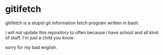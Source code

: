# gitifetch

gitifetch is a stupid git information fetch program written in bash.

i will not update this repository to often because i have school and all kind of stuff. I'm just a child you know

sorry for my bad english.
